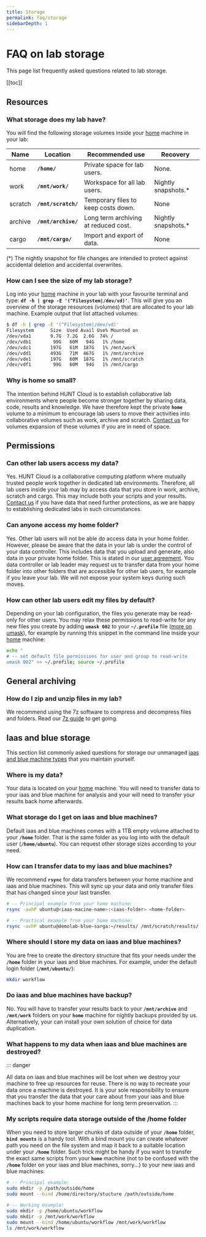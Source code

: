 ```yaml
---
title: Storage
permalink: faq/storage
sidebarDepth: 1
---
```


# FAQ on lab storage

This page list frequently asked questions related to lab storage.

[[toc]]

## Resources

### What storage does my lab have?

You will find the following storage volumes inside your [home](compute/#what-is-a-home-machine) machine in your lab:

| **Name** | **Location** | **Recommended use** | **Recovery** |
| - | - | - | - | 
| home | **`/home/`** | Private space for lab users. | None. |
| work | **`/mnt/work/`** | Workspace for all lab users. | Nightly snapshots.* |
| scratch | **`/mnt/scratch/`** | Temporary files to keep costs down. |  None |
| archive | **`/mnt/archive/`** | Long term archiving at reduced cost. | Nightly snapshots.* | 
| cargo | **`/mnt/cargo/`** | Import and export of data. | None |

(*) The nightly snapshot for file changes are intended to protect against accidental deletion and accidental overwrites.


### How can I see the size of my lab storage? 

Log into your [home](compute/#what-is-a-home-machine) machine in your lab with your favourite terminal and type: **`df -h | grep -E '(^Filesystem|/dev/vd)'`**. This will give you an overview of the storage resources (volumes) that are allocated to your lab machine. Example output that list attached volumes: 

```bash
$ df -h | grep -E '(^Filesystem|/dev/vd)'
Filesystem      Size  Used Avail Use% Mounted on
/dev/vda1       9.7G  7.2G  2.6G  74% /
/dev/vdb1        99G   60M   94G   1% /home
/dev/vdc1       197G   61M  187G   1% /mnt/work
/dev/vdd1       493G   71M  467G   1% /mnt/archive
/dev/vde1       197G   60M  187G   1% /mnt/scratch
/dev/vdf1        99G   60M   94G   1% /mnt/cargo
```

### Why is home so small? 

The intention behind HUNT Cloud is to establish collaborative lab environments where people become stronger together by sharing data, code, results and knowledge. We have therefore kept the private **`home`** volume to a minimum to encourage lab users to move their activities into collaborative volumes such as work, archive and scratch. [Contact us](/contact) for volumes expansion of these volumes if you are in need of space.



## Permissions

### Can other lab users access my data? 

Yes. HUNT Cloud is a collaborative computing platform where mutually trusted people work together in dedicated lab environments. Therefore, all lab users inside your lab may by access data that you store in work, archive, scratch and cargo. This may include both your scripts and your results. [Contact us](/contact) if you have data that need further protections, as we are happy to establishing dedicated labs in such circumstances.

### Can anyone access my home folder? 

Yes. Other lab users will not be able do access data in your home folder. However, please be aware that the data in your lab is under the control of your data controller. This includes data that you upload and generate, also data in your private home folder. This is stated in our [user agreement](/about/agreements/#user-agreement). You data controller or lab leader may request us to transfer data from your home folder into other folders that are accessible for other lab users, for example if you leave your lab. We will not expose your system keys during such moves.

### How can other lab users edit my files by default? 

Depending on your lab configuration, the files you generate may be read-only for other users. You may relax these permissions to read-write for any new files you create by adding **`umask 002`** to your **`~/.profile`** file ([more on umask](https://en.wikipedia.org/wiki/Umask)), for example by running this snippet in the command line inside your [home](/faq/compute/#what-is-a-home-machine) machine:

```bash
echo "
# -- set default file permissions for user and group to read-write
umask 002" >> ~/.profile; source ~/.profile
```


## General archiving

### How do I zip and unzip files in my lab? 

We recommend using the 7z software to compress and decompress files and folders. Read our [7z guide](/working-in-your-lab/technical-tools/7z/) to get going.









## Iaas and blue storage

This section list commonly asked questions for storage our unmanaged [iaas and blue machine types](/faq/compute/#machine-types) that you maintain yourself.

### Where is my data?

Your data is located on your [home](/faq/compute/#machine-types) machine. You will need to transfer data to your iaas and blue machine for analysis and your will need to transfer your results back home afterwards.

### What storage do I get on iaas and blue machines? 

Default iaas and blue machines comes with a 1TB empty volume attached to your **`/home`** folder. That is the same folder as you log into with the default user (**`/home/ubuntu`**). You can request other storage sizes according to your need.


### How can I transfer data to my iaas and blue machines?

We recommend **`rsync`** for data transfers between your home machine and iaas and blue machines. This will sync up your data and only transfer files that has changed since your last transfer.

```bash
# -- Principal example from your home machine:
rsync -avhP ubuntu@<iaas-macine-name>:<iaas-folder> <home-folder>

# -- Practical example from your home machine: 
rsync -avhP ubuntu@demolab-blue-sarga:~/results/ /mnt/scratch/results/
``` 

### Where should I store my data on iaas and blue machines? 

You are free to create the directory structure that fits your needs under the **`/home`** folder in your iaas and blue machines. For example, under the default login folder (**`/mnt/ubuntu/`**): 

```bash
mkdir workflow
```

### Do iaas and blue machines have backup? 

No. You will have to transfer your results back to your **`/mnt/archive`** and **`/mnt/work`** folders on your **`home`** machine for nightly backups provided by us. Alternatively, your can install your own solution of choice for data duplication.

### What happens to my data when iaas and blue machines are destroyed? 

::: danger

All data on iaas and blue machines will be lost when we destroy your machine to free up resources for reuse. There is no way to recreate your data once a machine is destroyed. It is your sole responsibility to ensure that you transfer the data that your care about from your iaas and blue machines back to your home machine for long term preservation.
:::

### My scripts require data storage outside of the /home folder

When you need to store larger chunks of data outside of your **`/home`** folder, **`bind mounts`** is a handy tool. With a bind mount you can create whatever path you need on the file system and map it back to a suitable location under your **`/home`** folder. Such trick might be handy if you want to transfer the exact same scripts from your **`home`** machine (not to be confused with the **`/home`** folder on your iaas and blue machines, sorry...) to your new iaas and blue machines:

```bash
# -- Principal example: 
sudo mkdir -p /path/outside/home
sudo mount --bind /home/directory/stucture /path/outside/home

# -- Working example:
sudo mkdir -p /home/ubuntu/workflow
sudo mkdir -p /mnt/work/workflow
sudo mount --bind /home/ubuntu/workflow /mnt/work/workflow
ls /mnt/work/workflow
```


